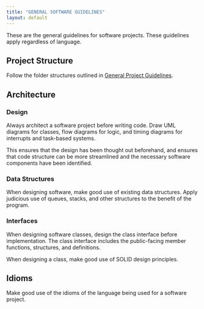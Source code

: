 ```yaml
---
title: "GENERAL SOFTWARE GUIDELINES"
layout: default
---
```


These are the general guidelines for software projects. These guidelines apply regardless of language.

## Project Structure

Follow the folder structures outlined in [General Project Guidelines](/project-guidelines/general.md).

## Architecture

### Design

Always architect a software project before writing code. Draw UML diagrams for classes, flow diagrams for logic, and timing diagrams for interrupts and task-based systems.

This ensures that the design has been thought out beforehand, and ensures that code structure can be more streamlined and the necessary software components have been identified.

### Data Structures

When designing software, make good use of existing data structures. Apply judicious use of queues, stacks, and other structures to the benefit of the program.

### Interfaces

When designing software classes, design the class interface before implementation. The class interface includes the public-facing member functions, structures, and definitions.

When designing a class, make good use of SOLID design principles.

## Idioms

Make good use of the idioms of the language being used for a software project.
